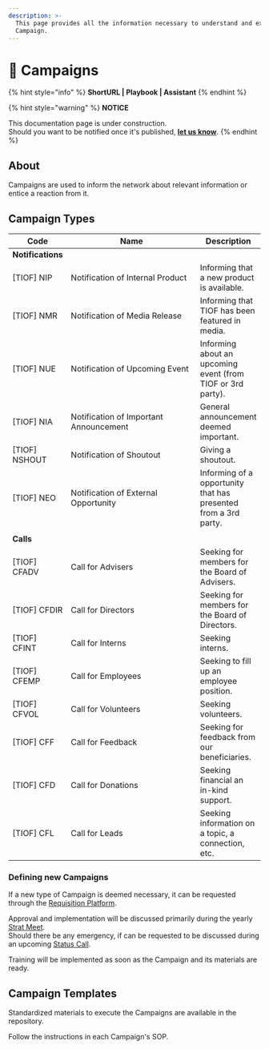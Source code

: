 ```yaml
---
description: >-
  This page provides all the information necessary to understand and execute a
  Campaign.
---
```


# 🚧 Campaigns

{% hint style="info" %}
**ShortURL | Playbook | Assistant**
{% endhint %}



{% hint style="warning" %}
**NOTICE**

This documentation page is under construction.\
Should you want to be notified once it's published, [**let us know**](https://tiof.click/TIOFTarianUpdatesService).
{% endhint %}

## About

Campaigns are used to inform the network about relevant information or entice a reaction from it.

## Campaign Types

<table><thead><tr><th>Code</th><th width="346.504640937958">Name</th><th>Description</th></tr></thead><tbody><tr><td><strong>Notifications</strong></td><td></td><td></td></tr><tr><td>[TIOF] NIP</td><td>Notification of Internal Product</td><td>Informing that a new product is available.</td></tr><tr><td>[TIOF] NMR</td><td>Notification of Media Release</td><td>Informing that TIOF has been featured in media.</td></tr><tr><td>[TIOF] NUE</td><td>Notification of Upcoming Event</td><td>Informing about an upcoming event (from TIOF or 3rd party).</td></tr><tr><td>[TIOF] NIA</td><td>Notification of Important Announcement</td><td>General announcement deemed important.</td></tr><tr><td>[TIOF] NSHOUT</td><td>Notification of Shoutout</td><td>Giving a shoutout.</td></tr><tr><td>[TIOF] NEO</td><td>Notification of External Opportunity</td><td>Informing of a opportunity that has presented from a 3rd party.</td></tr><tr><td></td><td></td><td></td></tr><tr><td><strong>Calls</strong></td><td></td><td></td></tr><tr><td>[TIOF] CFADV</td><td>Call for Advisers</td><td>Seeking for members for the Board of Advisers.</td></tr><tr><td>[TIOF] CFDIR</td><td>Call for Directors</td><td>Seeking for members for the Board of Directors.</td></tr><tr><td>[TIOF] CFINT</td><td>Call for Interns</td><td>Seeking interns.</td></tr><tr><td>[TIOF] CFEMP</td><td>Call for Employees</td><td>Seeking to fill up an employee position.</td></tr><tr><td>[TIOF] CFVOL</td><td>Call for Volunteers</td><td>Seeking volunteers.</td></tr><tr><td>[TIOF] CFF</td><td>Call for Feedback</td><td>Seeking for feedback from our beneficiaries.</td></tr><tr><td>[TIOF] CFD</td><td>Call for Donations</td><td>Seeking financial an in-kind support.</td></tr><tr><td>[TIOF] CFL</td><td>Call for Leads</td><td>Seeking information on a topic, a connection, etc.</td></tr></tbody></table>

### Defining new Campaigns

If a new type of Campaign is deemed necessary, it can be requested through the [Requisition Platform](https://tiof.click/TIOFTarianRequisitionService).

Approval and implementation will be discussed primarily during the yearly [Strat Meet](../../../meetings/strat-meets.md).\
Should there be any emergency, if can be requested to be discussed during an upcoming [Status Call](../../../meetings/status-calls.md).

Training will be implemented as soon as the Campaign and its materials are ready.&#x20;

## Campaign Templates

Standardized materials to execute the Campaigns are available in the repository.

Follow the instructions in each Campaign's SOP.
